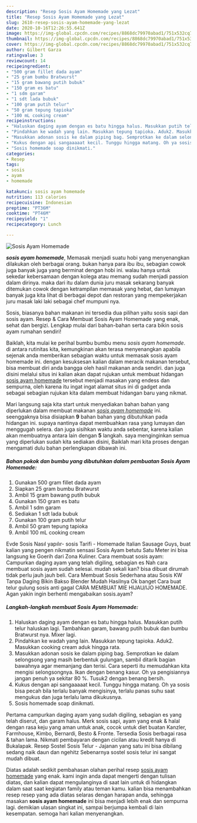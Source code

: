 ```yaml
---
description: "Resep Sosis Ayam Homemade yang Lezat"
title: "Resep Sosis Ayam Homemade yang Lezat"
slug: 2610-resep-sosis-ayam-homemade-yang-lezat
date: 2020-10-16T12:26:55.641Z
image: https://img-global.cpcdn.com/recipes/8868dc79970abad1/751x532cq70/sosis-ayam-homemade-foto-resep-utama.jpg
thumbnail: https://img-global.cpcdn.com/recipes/8868dc79970abad1/751x532cq70/sosis-ayam-homemade-foto-resep-utama.jpg
cover: https://img-global.cpcdn.com/recipes/8868dc79970abad1/751x532cq70/sosis-ayam-homemade-foto-resep-utama.jpg
author: Gilbert Garza
ratingvalue: 3
reviewcount: 14
recipeingredient:
- "500 gram fillet dada ayam"
- "25 gram bumbu Bratwurst"
- "15 gram bawang putih bubuk"
- "150 gram es batu"
- "1 sdm garam"
- "1 sdt lada bubuk"
- "100 gram putih telur"
- "50 gram tepung tapioka"
- "100 mL cooking cream"
recipeinstructions:
- "Haluskan daging ayam dengan es batu hingga halus. Masukkan putih telur haluskan lagi. Tambahkan garam, bawang putih bubuk dan bumbu Bratwurst nya. Mixer lagi."
- "Pindahkan ke wadah yang lain. Masukkan tepung tapioka. Aduk2. Masukkan cooking cream aduk hingga rata."
- "Masukkan adonan sosis ke dalam piping bag. Semprotkan ke dalam selongsong yang masih berbentuk gulungan, sambil ditarik bagian bawahnya agar memanjang dan terisi. Cara seperti itu memudahkan kita mengisi selongsongnya. Ikan dengan benang kasur. Oh ya pengisiannya jangan penuh ya sekitar 80 %. Tusuk2 dengan benang bersih."
- "Kukus dengan api sangaaaaat kecil. Tunggu hingga matang. Oh ya sosis bisa pecah bila terlalu banyak mengisinya, terlalu panas suhu saat mengukus dan juga terlalu lama dikukusnya."
- "Sosis homemade soap dinikmati."
categories:
- Resep
tags:
- sosis
- ayam
- homemade

katakunci: sosis ayam homemade 
nutrition: 113 calories
recipecuisine: Indonesian
preptime: "PT36M"
cooktime: "PT46M"
recipeyield: "1"
recipecategory: Lunch

---
```



![Sosis Ayam Homemade](https://img-global.cpcdn.com/recipes/8868dc79970abad1/751x532cq70/sosis-ayam-homemade-foto-resep-utama.jpg)

<b><i>sosis ayam homemade</i></b>, Memasak menjadi suatu hobi yang menyenangkan dilakukan oleh berbagai orang. bukan hanya para ibu ibu, sebagian cowok juga banyak juga yang berminat dengan hobi ini. walau hanya untuk sekedar kebersamaan dengan kolega atau memang sudah menjadi passion dalam dirinya. maka dari itu dalam dunia juru masak sekarang banyak ditemukan cowok dengan ketrampilan memasak yang hebat, dan lumayan banyak juga kita lihat di berbagai depot dan restoran yang mempekerjakan juru masak laki laki sebagai chef mumpuni nya.

Sosis, biasanya bahan makanan ini tersedia dua pilihan yaitu sosis sapi dan sosis ayam. Resep &amp; Cara Membuat Sosis Ayam Homemade yang enak, sehat dan bergizi. Lengkap mulai dari bahan-bahan serta cara bikin sosis ayam rumahan sendiri!

Baiklah, kita mulai ke perihal bumbu bumbu menu <i>sosis ayam homemade</i>. di antara rutinitas kita, kemungkinan akan terasa menyenangkan apabila sejenak anda memberikan sebagian waktu untuk memasak sosis ayam homemade ini. dengan kesuksesan kalian dalam meracik makanan tersebut, bisa membuat diri anda bangga oleh hasil makanan anda sendiri. dan juga disini melalui situs ini kalian akan dapat rujukan untuk membuat hidangan <u>sosis ayam homemade</u> tersebut menjadi masakan yang endess dan sempurna, oleh karena itu ingat ingat alamat situs ini di gadget anda sebagai sebagian rujukan kita dalam membuat hidangan baru yang nikmat.


Mari langsung saja kita start untuk menyediakan bahan bahan yang diperlukan dalam membuat makanan <u><i>sosis ayam homemade</i></u> ini. seenggaknya bisa disiapkan <b>9</b> bahan bahan yang dibutuhkan pada hidangan ini. supaya nantinya dapat membuahkan rasa yang lumayan dan menggugah selera. dan juga sisihkan waktu anda sebentar, karena kalian akan membuatnya antara lain dengan <b>5</b> langkah. saya menginginkan semua yang diperlukan sudah kita sediakan disini, Baiklah mari kita proses dengan mengamati dulu bahan perlengkapan dibawah ini.

<!--inarticleads1-->

##### Bahan pokok dan bumbu yang dibutuhkan dalam pembuatan Sosis Ayam Homemade:

1. Gunakan 500 gram fillet dada ayam
1. Siapkan 25 gram bumbu Bratwurst
1. Ambil 15 gram bawang putih bubuk
1. Gunakan 150 gram es batu
1. Ambil 1 sdm garam
1. Sediakan 1 sdt lada bubuk
1. Gunakan 100 gram putih telur
1. Ambil 50 gram tepung tapioka
1. Ambil 100 mL cooking cream


Evde Sosis Nasıl yapılır- sosis Tarifi - Homemade Italian Sausage Guys, buat kalian yang pengen nikmatin sensasi Sosis Ayam betutu Satu Meter ini bisa langsung ke Goerih dari Zona Kuliner. Cara membuat sosis ayam: Campurkan daging ayam yang telah digiling, sebagian es Nah cara membuat sosis ayam sudah selesai. mudah sekali kan? bisa dibuat dirumah tidak perlu jauh jauh beli. Cara Membuat Sosis Sederhana atau Sosis KW Tanpa Daging Bikin Bakso Blender Mudah Hasilnya Ok banget Cara buat telur gulung sosis anti gagal CARA MEMBUAT MIE HIJAU/IJO HOMEMADE. Agan yakin ingin berhenti mengabaikan sosis.ayam? 

<!--inarticleads2-->

##### Langkah-langkah membuat Sosis Ayam Homemade:

1. Haluskan daging ayam dengan es batu hingga halus. Masukkan putih telur haluskan lagi. Tambahkan garam, bawang putih bubuk dan bumbu Bratwurst nya. Mixer lagi.
1. Pindahkan ke wadah yang lain. Masukkan tepung tapioka. Aduk2. Masukkan cooking cream aduk hingga rata.
1. Masukkan adonan sosis ke dalam piping bag. Semprotkan ke dalam selongsong yang masih berbentuk gulungan, sambil ditarik bagian bawahnya agar memanjang dan terisi. Cara seperti itu memudahkan kita mengisi selongsongnya. Ikan dengan benang kasur. Oh ya pengisiannya jangan penuh ya sekitar 80 %. Tusuk2 dengan benang bersih.
1. Kukus dengan api sangaaaaat kecil. Tunggu hingga matang. Oh ya sosis bisa pecah bila terlalu banyak mengisinya, terlalu panas suhu saat mengukus dan juga terlalu lama dikukusnya.
1. Sosis homemade soap dinikmati.


Pertama campurkan daging ayam yang sudah digiling, sebagian es yang telah diserut, dan garam halus. Merk sosis sapi, ayam yang enak &amp; halal dengan rasa keju yang aman untuk anak, cocok untuk diet buatan Kanzler, Farmhouse, Kimbo, Bernardi, Besto &amp; Fronte. Tersedia Sosis berbagai rasa &amp; tahan lama. Nikmati pembayaran dengan cicilan atau kredit hanya di Bukalapak. Resep Sostel Sosis Telur - Jajanan yang satu ini bisa dibilang sedang naik daun dan ngehitz Sebenarnya sostel sosis telur ini sangat mudah dibuat. 

Diatas adalah sedikit pembahasan olahan perihal resep <u>sosis ayam homemade</u> yang enak. kami ingin anda dapat mengerti dengan tulisan diatas, dan kalian dapat mengulanginya di saat lain untuk di hidangkan dalam saat saat kegiatan family atau teman kamu. kalian bisa menambahkan resep resep yang ada diatas selaras dengan harapan anda, sehingga masakan <b>sosis ayam homemade</b> ini bisa menjadi lebih enak dan sempurna lagi. demikian ulasan singkat ini, sampai berjumpa kembali di lain kesempatan. semoga hari kalian menyenangkan.
